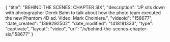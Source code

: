 {
    "title": "BEHIND THE SCENES: CHAPTER SIX",
    "description": "JP sits down with photographer Derek Bahn to talk about how the photo team executed the new Phantom 4D ad. Video: Mark Choiniere.",
    "videoid": "158677",
    "date_created": "1398292502",
    "date_modified": "1418181333",
    "type": "captivate",
    "layout": "video",
    "url": "\/v\/behind-the-scenes-chapter-six\/158677"
}